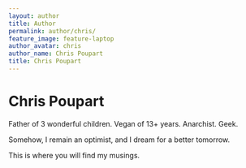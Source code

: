 ```yaml
---
layout: author
title: Author
permalink: author/chris/
feature_image: feature-laptop
author_avatar: chris
author_name: Chris Poupart
title: Chris Poupart
---
```


# Chris Poupart

Father of 3 wonderful children. Vegan of 13+ years. Anarchist. Geek.

Somehow, I remain an optimist, and I dream for a better tomorrow.

This is where you will find my musings.
